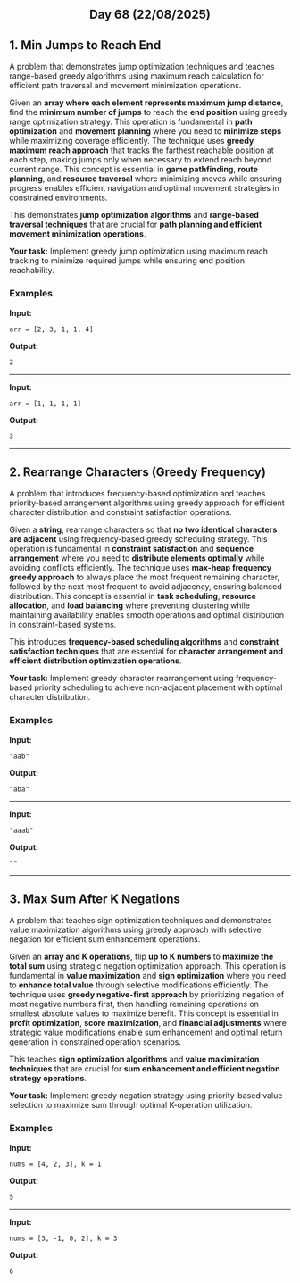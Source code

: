 <h2 align="center">Day 68 (22/08/2025)</h2>

## 1. Min Jumps to Reach End
A problem that demonstrates jump optimization techniques and teaches range-based greedy algorithms using maximum reach calculation for efficient path traversal and movement minimization operations.

Given an **array where each element represents maximum jump distance**, find the **minimum number of jumps** to reach the **end position** using greedy range optimization strategy. This operation is fundamental in **path optimization** and **movement planning** where you need to **minimize steps** while maximizing coverage efficiently. The technique uses **greedy maximum reach approach** that tracks the farthest reachable position at each step, making jumps only when necessary to extend reach beyond current range. This concept is essential in **game pathfinding**, **route planning**, and **resource traversal** where minimizing moves while ensuring progress enables efficient navigation and optimal movement strategies in constrained environments.

This demonstrates **jump optimization algorithms** and **range-based traversal techniques** that are crucial for **path planning and efficient movement minimization operations**.

**Your task:** Implement greedy jump optimization using maximum reach tracking to minimize required jumps while ensuring end position reachability.

### Examples

**Input:**
```
arr = [2, 3, 1, 1, 4]
```
**Output:**
```
2
```

---

**Input:**
```
arr = [1, 1, 1, 1]
```
**Output:**
```
3
```

---

## 2. Rearrange Characters (Greedy Frequency)
A problem that introduces frequency-based optimization and teaches priority-based arrangement algorithms using greedy approach for efficient character distribution and constraint satisfaction operations.

Given a **string**, rearrange characters so that **no two identical characters are adjacent** using frequency-based greedy scheduling strategy. This operation is fundamental in **constraint satisfaction** and **sequence arrangement** where you need to **distribute elements optimally** while avoiding conflicts efficiently. The technique uses **max-heap frequency greedy approach** to always place the most frequent remaining character, followed by the next most frequent to avoid adjacency, ensuring balanced distribution. This concept is essential in **task scheduling**, **resource allocation**, and **load balancing** where preventing clustering while maintaining availability enables smooth operations and optimal distribution in constraint-based systems.

This introduces **frequency-based scheduling algorithms** and **constraint satisfaction techniques** that are essential for **character arrangement and efficient distribution optimization operations**.

**Your task:** Implement greedy character rearrangement using frequency-based priority scheduling to achieve non-adjacent placement with optimal character distribution.

### Examples

**Input:**
```
"aab"
```
**Output:**
```
"aba"
```

---

**Input:**
```
"aaab"
```
**Output:**
```
""
```

---

## 3. Max Sum After K Negations
A problem that teaches sign optimization techniques and demonstrates value maximization algorithms using greedy approach with selective negation for efficient sum enhancement operations.

Given an **array and K operations**, flip **up to K numbers** to **maximize the total sum** using strategic negation optimization approach. This operation is fundamental in **value maximization** and **sign optimization** where you need to **enhance total value** through selective modifications efficiently. The technique uses **greedy negative-first approach** by prioritizing negation of most negative numbers first, then handling remaining operations on smallest absolute values to maximize benefit. This concept is essential in **profit optimization**, **score maximization**, and **financial adjustments** where strategic value modifications enable sum enhancement and optimal return generation in constrained operation scenarios.

This teaches **sign optimization algorithms** and **value maximization techniques** that are crucial for **sum enhancement and efficient negation strategy operations**.

**Your task:** Implement greedy negation strategy using priority-based value selection to maximize sum through optimal K-operation utilization.

### Examples

**Input:**
```
nums = [4, 2, 3], k = 1
```
**Output:**
```
5
```

---

**Input:**
```
nums = [3, -1, 0, 2], k = 3
```
**Output:**
```
6
```
